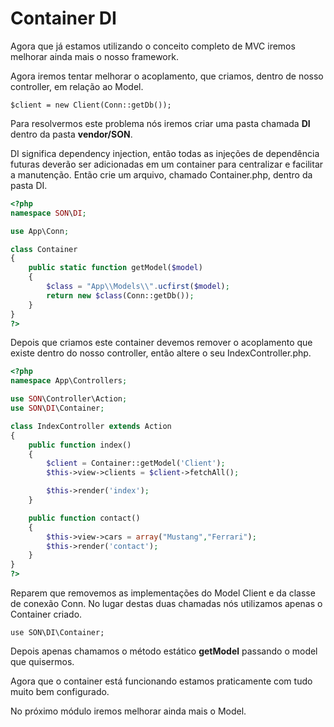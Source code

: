 # Container DI

Agora que já estamos utilizando o conceito completo de MVC iremos melhorar ainda mais o nosso framework.

Agora iremos tentar melhorar o acoplamento, que criamos, dentro de nosso controller, em relação ao Model.

`$client = new Client(Conn::getDb());`

Para resolvermos este problema nós iremos criar uma pasta chamada **DI** dentro da pasta **vendor/SON**.

DI significa dependency injection, então todas as injeções de dependência futuras deverão ser adicionadas em um container para centralizar e facilitar a manutenção. Então crie um arquivo, chamado Container.php, dentro da pasta DI.

```php
<?php
namespace SON\DI;

use App\Conn;

class Container
{
    public static function getModel($model)
    {
        $class = "App\\Models\\".ucfirst($model);
        return new $class(Conn::getDb());
    }
}
?>
```

Depois que criamos este container devemos remover o acoplamento que existe dentro do nosso controller, então altere o seu IndexController.php.

```php
<?php
namespace App\Controllers;

use SON\Controller\Action;
use SON\DI\Container;

class IndexController extends Action
{
    public function index()
    {
        $client = Container::getModel('Client');
        $this->view->clients = $client->fetchAll();

        $this->render('index');
    }

    public function contact()
    {
        $this->view->cars = array("Mustang","Ferrari");
        $this->render('contact');
    }
}
?>
```

Reparem que removemos as implementações do Model Client e da classe de conexão Conn. No lugar destas duas chamadas nós utilizamos apenas o Container criado.

`use SON\DI\Container;`

Depois apenas chamamos o método estático **getModel** passando o model que quisermos.

Agora que o container está funcionando estamos praticamente com tudo muito bem configurado.

No próximo módulo iremos melhorar ainda mais o Model.